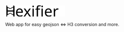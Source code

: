 ![Hexifier](https://raw.githubusercontent.com/jedluk/hexifier/main/src/components/svg/logo.svg)

Web app for easy geojson <=> H3 conversion and more.